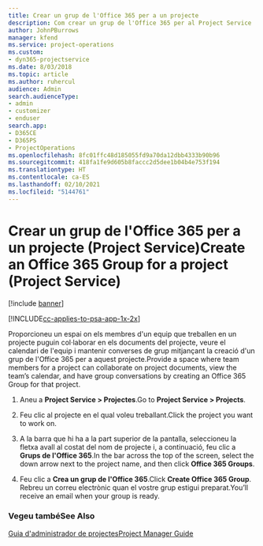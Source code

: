 ```yaml
---
title: Crear un grup de l'Office 365 per a un projecte
description: Com crear un grup de l'Office 365 per al Project Service
author: JohnPBurrows
manager: kfend
ms.service: project-operations
ms.custom:
- dyn365-projectservice
ms.date: 8/03/2018
ms.topic: article
ms.author: ruhercul
audience: Admin
search.audienceType:
- admin
- customizer
- enduser
search.app:
- D365CE
- D365PS
- ProjectOperations
ms.openlocfilehash: 8fc01ffc48d185055fd9a70da12dbb4333b90b96
ms.sourcegitcommit: 418fa1fe9d605b8faccc2d5dee1b04b4e753f194
ms.translationtype: HT
ms.contentlocale: ca-ES
ms.lasthandoff: 02/10/2021
ms.locfileid: "5144761"
---
```

# <a name="create-an-office-365-group-for-a-project-project-service"></a><span data-ttu-id="39ed4-103">Crear un grup de l'Office 365 per a un projecte (Project Service)</span><span class="sxs-lookup"><span data-stu-id="39ed4-103">Create an Office 365 Group for a project (Project Service)</span></span>

[!include [banner](../includes/psa-now-project-operations.md)]

[!INCLUDE[cc-applies-to-psa-app-1x-2x](../includes/cc-applies-to-psa-app-1x-2x.md)]

<span data-ttu-id="39ed4-104">Proporcioneu un espai on els membres d'un equip que treballen en un projecte puguin col·laborar en els documents del projecte, veure el calendari de l'equip i mantenir converses de grup mitjançant la creació d'un grup de l'Office 365 per a aquest projecte.</span><span class="sxs-lookup"><span data-stu-id="39ed4-104">Provide a space where team members for a project can collaborate on project documents, view the team’s calendar, and have group conversations by creating an Office 365 Group for that project.</span></span>  
  
1.  <span data-ttu-id="39ed4-105">Aneu a **Project Service > Projectes**.</span><span class="sxs-lookup"><span data-stu-id="39ed4-105">Go to **Project Service > Projects**.</span></span>  
  
2.  <span data-ttu-id="39ed4-106">Feu clic al projecte en el qual voleu treballant.</span><span class="sxs-lookup"><span data-stu-id="39ed4-106">Click the project you want to work on.</span></span>  
  
3.  <span data-ttu-id="39ed4-107">A la barra que hi ha a la part superior de la pantalla, seleccioneu la fletxa avall al costat del nom de projecte i, a continuació, feu clic a **Grups de l'Office 365**.</span><span class="sxs-lookup"><span data-stu-id="39ed4-107">In the bar across the top of the screen, select the down arrow next to the project name, and then click **Office 365 Groups**.</span></span>  
  
4.  <span data-ttu-id="39ed4-108">Feu clic a **Crea un grup de l'Office 365**.</span><span class="sxs-lookup"><span data-stu-id="39ed4-108">Click **Create Office 365 Group**.</span></span> <span data-ttu-id="39ed4-109">Rebreu un correu electrònic quan el vostre grup estigui preparat.</span><span class="sxs-lookup"><span data-stu-id="39ed4-109">You’ll receive an email when your group is ready.</span></span>  
  
### <a name="see-also"></a><span data-ttu-id="39ed4-110">Vegeu també</span><span class="sxs-lookup"><span data-stu-id="39ed4-110">See Also</span></span>  
 [<span data-ttu-id="39ed4-111">Guia d'administrador de projectes</span><span class="sxs-lookup"><span data-stu-id="39ed4-111">Project Manager Guide</span></span>](../psa/project-manager-guide.md)
